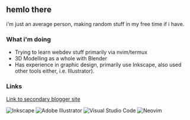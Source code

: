 ## hemlo there

i'm just an average person, making random stuff in my free time if i have.

### What i'm doing

- Trying to learn webdev stuff primarily via nvim/termux
- 3D Modelling as a whole with Blender
- Has experience in graphic design, primarily use Inkscape, also used other tools either, i.e. Illustrator).

### Links

[Link to secondary blogger site](https://user859.blogspot.com/)

![Inkscape](https://img.shields.io/badge/Inkscape-000000?style=for-the-badge&logo=Inkscape&logoColor=white)
![Adobe Illustrator](https://img.shields.io/badge/Adobe%20Illustrator-FF9A00?style=for-the-badge&logo=adobe%20illustrator&logoColor=white)
![Visual Studio Code](https://img.shields.io/badge/Visual_Studio_Code-0078D4?style=for-the-badge&logo=visual%20studio%20code&logoColor=white)
![Neovim](https://img.shields.io/badge/NeoVim-%2357A143.svg?&style=for-the-badge&logo=neovim&logoColor=white)
